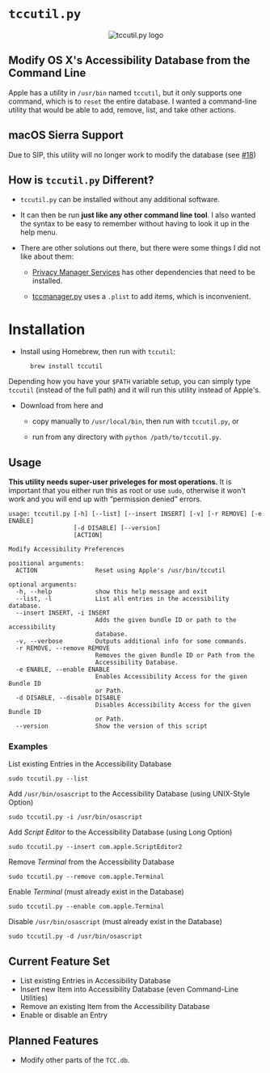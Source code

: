 `tccutil.py`
==========


<p align="center"><img src='http://i2.wp.com/jacobsalmela.com/wp-content/uploads/2014/07/tccutilicon.png?resize=128%2C128' alt='tccutil.py logo'/></p>


## Modify OS X's Accessibility Database from the Command Line

Apple has a utility in `/usr/bin` named `tccutil`, but it only supports one command, which is to `reset` the entire database.  I wanted a command-line utility that would be able to add, remove, list, and take other actions.

## macOS Sierra Support

Due to SIP, this utility will no longer work to modify the database (see [#18](https://github.com/jacobsalmela/tccutil/issues/18))

## How is `tccutil.py` Different?

+ `tccutil.py` can be installed without any additional software.

+ It can then be run **just like any other command line tool**. I also wanted the syntax to be easy to remember without having to look it up in the help menu.

+ There are other solutions out there, but there were some things I did not like about them:

  + [Privacy Manager Services](https://github.com/univ-of-utah-marriott-library-apple/privacy_services_manager) has other dependencies that need to be installed.

  + [tccmanager.py](https://github.com/timsutton/scripts/blob/master/tccmanager/tccmanager.py) uses a `.plist` to add items, which is inconvenient.


# Installation

+ Install using Homebrew, then run with `tccutil`:

```
      brew install tccutil
```

Depending how you have your `$PATH` variable setup, you can simply type `tccutil` (instead of the full path) and it will run this utility instead of Apple's.

+ Download from here and

  + copy manually to `/usr/local/bin`, then run with `tccutil.py`, or

  + run from any directory with `python /path/to/tccutil.py`.


## Usage

**This utility needs super-user priveleges for most operations.** It is important that you either run this as root or use `sudo`, otherwise it won't work and you will end up with “permission denied” errors.

```
usage: tccutil.py [-h] [--list] [--insert INSERT] [-v] [-r REMOVE] [-e ENABLE]
                  [-d DISABLE] [--version]
                  [ACTION]

Modify Accessibility Preferences

positional arguments:
  ACTION                Reset using Apple's /usr/bin/tccutil

optional arguments:
  -h, --help            show this help message and exit
  --list, -l            List all entries in the accessibility database.
  --insert INSERT, -i INSERT
                        Adds the given bundle ID or path to the accessibility
                        database.
  -v, --verbose         Outputs additional info for some commands.
  -r REMOVE, --remove REMOVE
                        Removes the given Bundle ID or Path from the
                        Accessibility Database.
  -e ENABLE, --enable ENABLE
                        Enables Accessibility Access for the given Bundle ID
                        or Path.
  -d DISABLE, --disable DISABLE
                        Disables Accessibility Access for the given Bundle ID
                        or Path.
  --version             Show the version of this script
```


### Examples

List existing Entries in the Accessibility Database

    sudo tccutil.py --list

Add `/usr/bin/osascript` to the Accessibility Database (using UNIX-Style Option)

    sudo tccutil.py -i /usr/bin/osascript

Add *Script Editor* to the Accessibility Database (using Long Option)

    sudo tccutil.py --insert com.apple.ScriptEditor2

Remove *Terminal* from the Accessibility Database

    sudo tccutil.py --remove com.apple.Terminal

Enable *Terminal* (must already exist in the Database)

    sudo tccutil.py --enable com.apple.Terminal

Disable `/usr/bin/osascript` (must already exist in the Database)

    sudo tccutil.py -d /usr/bin/osascript


## Current Feature Set

+ List existing Entries in Accessibility Database
+ Insert new Item into Accessibility Database (even Command-Line Utilities)
+ Remove an existing Item from the Accessibility Database
+ Enable or disable an Entry


## Planned Features

+ Modify other parts of the `TCC.db`.
